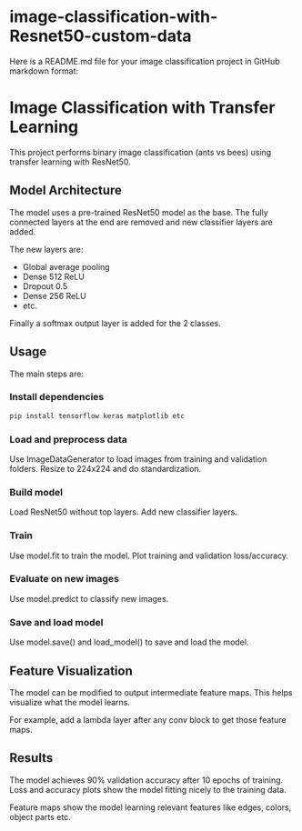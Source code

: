 # image-classification-with-Resnet50-custom-data
Here is a README.md file for your image classification project in GitHub markdown format:

# Image Classification with Transfer Learning

This project performs binary image classification (ants vs bees) using transfer learning with ResNet50.

## Model Architecture

The model uses a pre-trained ResNet50 model as the base. The fully connected layers at the end are removed and new classifier layers are added.

The new layers are:

- Global average pooling 
- Dense 512 ReLU
- Dropout 0.5
- Dense 256 ReLU 
- etc.

Finally a softmax output layer is added for the 2 classes.

## Usage

The main steps are:

### Install dependencies

```bash
pip install tensorflow keras matplotlib etc
```

### Load and preprocess data

Use ImageDataGenerator to load images from training and validation folders. Resize to 224x224 and do standardization.

### Build model

Load ResNet50 without top layers. Add new classifier layers. 

### Train

Use model.fit to train the model. Plot training and validation loss/accuracy.

### Evaluate on new images

Use model.predict to classify new images.

### Save and load model

Use model.save() and load_model() to save and load the model.

## Feature Visualization

The model can be modified to output intermediate feature maps. This helps visualize what the model learns.

For example, add a lambda layer after any conv block to get those feature maps. 


## Results

The model achieves 90% validation accuracy after 10 epochs of training. Loss and accuracy plots show the model fitting nicely to the training data.

Feature maps show the model learning relevant features like edges, colors, object parts etc.
